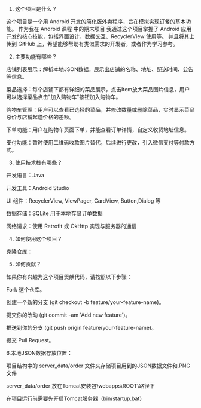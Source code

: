 1. 这个项目是什么？

这个项目是一个用 Android 开发的简化版外卖程序，旨在模拟实现订餐的基本功能。
作为我在 Android 课程 中的期末项目
我通过这个项目掌握了 Android 应用开发的核心技能，包括界面设计、数据交互、RecyclerView 使用等。
并且将其上传到 GitHub 上，希望能够帮助有类似需求的开发者，或者作为学习参考。

2. 主要功能有哪些？
   
店铺列表展示：解析本地JSON数据，展示出店铺的名称、地址、配送时间、公告等信息。

菜品选择：每个店铺下都有详细的菜品展示，点击Item放大菜品图片信息，用户可以选择菜品点击"加入购物车"按钮加入购物车。

购物车管理：用户可以查看已选择的菜品，并修改数量或删除菜品，实时显示菜品总价与店铺起送价格的差额。

下单功能：用户在购物车页面下单，并能查看订单详情，自定义收货地址信息。

支付功能：暂时使用二维码收款图片替代，后续进行更改，引入微信支付等付款方式。

3. 使用技术栈有哪些？
   
开发语言：Java

开发工具：Android Studio

UI 组件：RecyclerView, ViewPager, CardView, Button,Dialog 等

数据存储：SQLite 用于本地存储订单数据

网络请求：使用 Retrofit 或 OkHttp 实现与服务器的通信

4. 如何使用这个项目？

克隆仓库：

5. 如何贡献？
   
如果你有兴趣为这个项目贡献代码，请按照以下步骤：

Fork 这个仓库。

创建一个新的分支 (git checkout -b feature/your-feature-name)。

提交你的改动 (git commit -am 'Add new feature')。

推送到你的分支 (git push origin feature/your-feature-name)。

提交 Pull Request。


6.本地JSON数据存放位置：

项目结构中的 server_data/order 文件夹存储项目用到的JSON数据文件和.PNG文件

server_data/order 放在Tomcat安装包\webapps\ROOT\路径下

在项目运行前需要先开启Tomcat服务器（bin/startup.bat）


